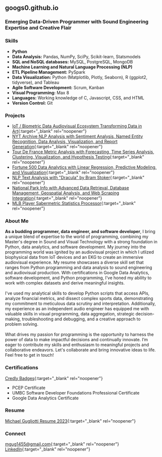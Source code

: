 ## googs0.github.io

### Emerging Data-Driven Programmer with Sound Engineering Expertise and Creative Flair

### Skills
- **Python**
- **Data Analysis:** Pandas, NumPy, SciPy, Scikit-learn, Statsmodels
- **SQL and NoSQL databases:** MySQL, PostgreSQL, MongoDB
- **Machine Learning and Natural Language Processing (NLP)**
- **ETL Pipeline Management:** PySpark
- **Data Visualization:** Python (Matplotlib, Plotly, Seaborn), R (ggplot2, tidyverse), and Tableau
- **Agile Software Development:** Scrum, Kanban
- **Visual Programming:** Max 8
- **Languages:** Working knowledge of C, Javascript, CSS, and HTML
- **Version Control:** Git 

### Projects
- [IoT / Biometric Data Audiovisual Ecosystem Transforming Data in Art](https://github.com/googs0/Audiovisual_IoT_EKG/tree/main){:target="_blank" rel="noopener"}
- [NYT Archive NLP Analysis with Sentiment Analysis, Named Entity Recognition, Data Analysis, Visualization, and Report Generation](https://github.com/googs0/NYT_Text_Analysis_Toolkit){:target="_blank" rel="noopener"}
- [Tour De France Metric Analysis with Forecasting, Time Series Analysis, Clustering, Visualization, and Hypothesis Testing](https://github.com/googs0/TourDeFrance_Stages_Analysis){:target="_blank" rel="noopener"}
- [Fortune 500 Data Analytics with Linear Regression, Predictive Modeling, and Visualization](https://github.com/googs0/Fortune500_analytics){:target="_blank" rel="noopener"}
- [NLP Text Analysis with "Dracula" by Bram Stoker](https://github.com/googs0/Dracula_NLP_Analytics){:target="_blank" rel="noopener"}
- [National Park Info with Advanced Data Retrieval, Database Management, Geospatial Analysis, and Web Scraping Integration](https://github.com/googs0/National_Park_Info_Analysis){:target="_blank" rel="noopener"}
- [MLB Player Sabermetric Statistics Processor](https://github.com/googs0/MLB_Player_Stats_Processor){:target="_blank" rel="noopener"}

### About Me
**As a budding programmer, data engineer, and software developer**, I bring a unique blend of expertise to the world of programming, combining my Master's degree in Sound and Visual Technology with a strong foundation in Python, data analytics, and software development. My journey into the programming world was ignited by an audiovisual project in which I utlized biophysical data from IoT devices and an EKG to create an immersive audiovisual experience. My resume showcases a diverse skill set that ranges from Python programming and data analysis to sound engineering and audiovisual production. With certifications in Google Data Analytics, software development, and Python programming, I've honed my ability to work with complex datasets and derive meaningful insights.
<br>
<br>
I've used my analytical skills to develop Python scripts that access APIs, analyze financial metrics, and dissect complex sports data, demonstrating my commitment to meticulous data scrutiny and interpretation. Additionally, my experience as an independent audio engineer has equipped me with valuable skills in visual programming, data aggregation, strategic decision-making, troubleshooting and debugging, and a creative approach to problem solving.
<br>
<br>
What drives my passion for programming is the opportunity to harness the power of data to make impactful decisions and continually innovate. I’m eager to contribute my skills and enthusiasm to meaningful projects and collaborative endeavors. Let's collaborate and bring innovative ideas to life. Feel free to get in touch! 

### Certifications 

[Credly Badges](https://www.credly.com/users/michael-gugliotti/badges){:target="_blank" rel="noopener"}

- PCEP Certificate
- UMBC Software Developer Foundations Professional Certificate
- Google Data Analytics Certificate

### Resume
[Michael Gugliotti Resume 2023](/assets/Michael-Gugliotti-Resume-Programming-2023-[Baltimore-Orioles].pdf){:target="_blank" rel="noopener"}

### Connect
[mgug1455@gmail.com](mailto:mgug1455@gmail.com){:target="_blank" rel="noopener"}
  <br>
[LinkedIn](https://www.linkedin.com/in/mgug1455/){:target="_blank" rel="noopener"}
